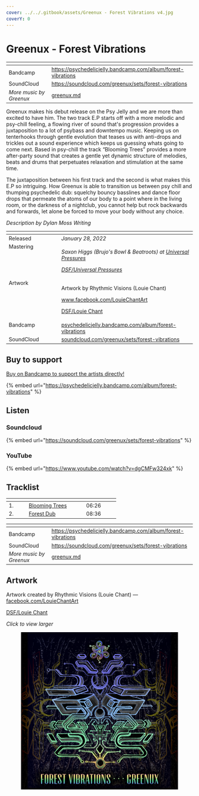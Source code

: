 ```yaml
---
cover: ../../.gitbook/assets/Greenux - Forest Vibrations v4.jpg
coverY: 0
---
```


# Greenux - Forest Vibrations

<table data-view="cards"><thead><tr><th></th><th data-hidden data-card-target data-type="content-ref"></th></tr></thead><tbody><tr><td>Bandcamp</td><td><a href="https://psychedelicjelly.bandcamp.com/album/forest-vibrations">https://psychedelicjelly.bandcamp.com/album/forest-vibrations</a></td></tr><tr><td>SoundCloud</td><td><a href="https://soundcloud.com/greenux/sets/forest-vibrations">https://soundcloud.com/greenux/sets/forest-vibrations</a></td></tr><tr><td><em>More music by Greenux</em></td><td><a href="../../artists/musicians/greenux.md">greenux.md</a></td></tr></tbody></table>

Greenux makes his debut release on the Psy Jelly and we are more than excited to have him. The two track E.P starts off with a more melodic and psy-chill feeling, a flowing river of sound that's progression provides a juxtaposition to a lot of psybass and downtempo music. Keeping us on tenterhooks through gentle evolution that teases us with anti-drops and trickles out a sound experience which keeps us guessing whats going to come next. Based in psy-chill the track “Blooming Trees” provides a more after-party sound that creates a gentle yet dynamic structure of melodies, beats and drums that perpetuates relaxation and stimulation at the same time.

The juxtaposition between his first track and the second is what makes this E.P so intriguing. How Greenux is able to transition us between psy chill and thumping psychedelic dub: squelchy bouncy basslines and dance floor drops that permeate the atoms of our body to a point where in the living room, or the darkness of a nightclub, you cannot help but rock backwards and forwards, let alone be forced to move your body without any choice.

_Description by Dylan Moss Writing_

<table data-header-hidden><thead><tr><th width="128" valign="top"></th><th></th></tr></thead><tbody><tr><td valign="top">Released</td><td><em>January 28, 2022</em></td></tr><tr><td valign="top">Mastering</td><td><p><em>Saxon Higgs (Brujo's Bowl &#x26; Beatroots) at</em> <a href="https://www.facebook.com/universalpressures"><em>Universal Pressures</em></a> </p><p><a href="../../artists/mastering/universal-pressures-beatroots.md"><em>DSF/Universal Pressures</em></a> </p></td></tr><tr><td valign="top">Artwork</td><td><p>Artwork by Rhythmic Visions (Louie Chant) </p><p><a href="https://www.facebook.com/LouieChantArt">www.facebook.com/LouieChantArt</a> </p><p><a href="../../artists/graphic/rhythmic-visions-louie-chant.md">DSF/Louie Chant</a> </p></td></tr><tr><td valign="top">Bandcamp</td><td><a href="https://psychedelicjelly.bandcamp.com/album/forest-vibrations">psychedelicjelly.bandcamp.com/album/forest-vibrations</a></td></tr><tr><td valign="top">SoundCloud</td><td><a href="https://soundcloud.com/greenux/sets/forest-vibrations">soundcloud.com/greenux/sets/forest-vibrations</a></td></tr></tbody></table>

## Buy to support

[Buy on Bandcamp to support the artists directly!](https://psychedelicjelly.bandcamp.com/album/forest-vibrations)&#x20;

{% embed url="https://psychedelicjelly.bandcamp.com/album/forest-vibrations" %}

## Listen

### Soundcloud

{% embed url="https://soundcloud.com/greenux/sets/forest-vibrations" %}

### YouTube

{% embed url="https://www.youtube.com/watch?v=dgCMFw324xk" %}

## Tracklist

<table data-header-hidden><thead><tr><th width="40"></th><th width="141"></th><th width="74"></th></tr></thead><tbody><tr><td>1.</td><td><a href="https://psychedelicjelly.bandcamp.com/track/blooming-trees">Blooming Trees</a> </td><td>06:26</td></tr><tr><td>2.</td><td><a href="https://psychedelicjelly.bandcamp.com/track/forest-dub">Forest Dub</a> </td><td>08:36</td></tr></tbody></table>

<table data-view="cards"><thead><tr><th></th><th data-hidden data-card-target data-type="content-ref"></th></tr></thead><tbody><tr><td>Bandcamp</td><td><a href="https://psychedelicjelly.bandcamp.com/album/forest-vibrations">https://psychedelicjelly.bandcamp.com/album/forest-vibrations</a></td></tr><tr><td>SoundCloud</td><td><a href="https://soundcloud.com/greenux/sets/forest-vibrations">https://soundcloud.com/greenux/sets/forest-vibrations</a></td></tr><tr><td><em>More music by Greenux</em></td><td><a href="../../artists/musicians/greenux.md">greenux.md</a></td></tr></tbody></table>

## Artwork

Artwork created by Rhythmic Visions (Louie Chant) — [facebook.com/LouieChantArt](https://www.facebook.com/LouieChantArt)&#x20;

[DSF/Louie Chant](../../artists/graphic/rhythmic-visions-louie-chant.md)&#x20;

_Click to view larger_

<figure><img src="../../.gitbook/assets/Greenux - Forest Vibrations v4.jpg" alt=""><figcaption></figcaption></figure>
